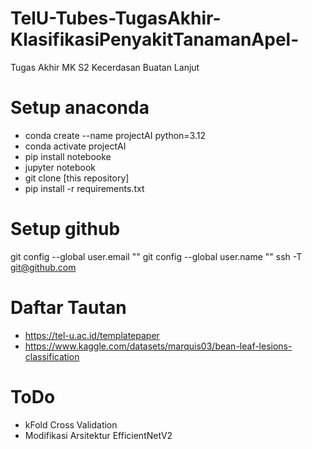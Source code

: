 # TelU-Tubes-TugasAkhir-KlasifikasiPenyakitTanamanApel-
Tugas Akhir MK S2 Kecerdasan Buatan Lanjut

# Setup anaconda
- conda create --name projectAI python=3.12
- conda activate projectAI
- pip install notebooke
- jupyter notebook
- git clone [this repository]
- pip install -r requirements.txt

# Setup github
git config --global user.email ""
git config --global user.name ""
ssh -T git@github.com

# Daftar Tautan
- https://tel-u.ac.id/templatepaper
- https://www.kaggle.com/datasets/marquis03/bean-leaf-lesions-classification

# ToDo
- kFold Cross Validation
- Modifikasi Arsitektur EfficientNetV2
